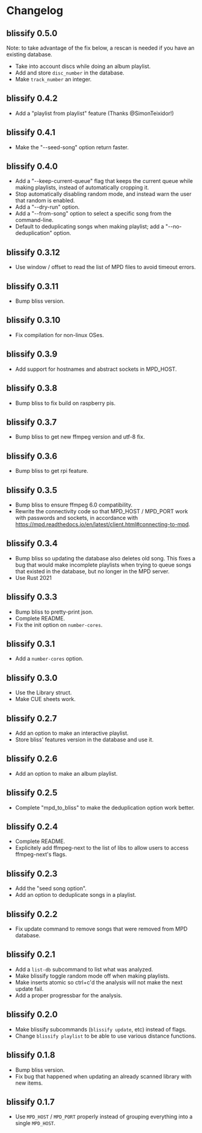 # Changelog

## blissify 0.5.0
Note: to take advantage of the fix below, a rescan is needed if you
have an existing database.
* Take into account discs while doing an album playlist.
* Add and store `disc_number` in the database.
* Make `track_number` an integer.

## blissify 0.4.2
* Add a "playlist from playlist" feature (Thanks @SimonTeixidor!)

## blissify 0.4.1
* Make the "--seed-song" option return faster.

## blissify 0.4.0
* Add a "--keep-current-queue" flag that keeps the current queue while making playlists,
  instead of automatically cropping it.
* Stop automatically disabling random mode, and instead warn the user that random is enabled.
* Add a "--dry-run" option.
* Add a "--from-song" option to select a specific song from the command-line.
* Default to deduplicating songs when making playlist; add a "--no-deduplication" option.

## blissify 0.3.12
* Use window / offset to read the list of MPD files to avoid timeout errors.

## blissify 0.3.11
* Bump bliss version.

## blissify 0.3.10
* Fix compilation for non-linux OSes.

## blissify 0.3.9
* Add support for hostnames and abstract sockets in MPD_HOST.

## blissify 0.3.8
* Bump bliss to fix build on raspberry pis.

## blissify 0.3.7
* Bump bliss to get new ffmpeg version and utf-8 fix.

## blissify 0.3.6
* Bump bliss to get rpi feature.

## blissify 0.3.5
* Bump bliss to ensure ffmpeg 6.0 compatibility.
* Rewrite the connectivity code so that MPD_HOST / MPD_PORT work with passwords and
  sockets, in accordance with
  https://mpd.readthedocs.io/en/latest/client.html#connecting-to-mpd.

## blissify 0.3.4
* Bump bliss so updating the database also deletes old song.
  This fixes a bug that would make incomplete playlists when trying to queue
  songs that existed in the database, but no longer in the MPD server.
* Use Rust 2021

## blissify 0.3.3
* Bump bliss to pretty-print json.
* Complete README.
* Fix the init option on `number-cores`.

## blissify 0.3.1
* Add a `number-cores` option.

## blissify 0.3.0
* Use the Library struct.
* Make CUE sheets work.

## blissify 0.2.7
* Add an option to make an interactive playlist.
* Store bliss' features version in the database and use it.

## blissify 0.2.6
* Add an option to make an album playlist.

## blissify 0.2.5
* Complete "mpd_to_bliss" to make the deduplication option work better.

## blissify 0.2.4
* Complete README.
* Explicitely add ffmpeg-next to the list of libs to allow users
  to access ffmpeg-next's flags.

## blissify 0.2.3
* Add the "seed song option".
* Add an option to deduplicate songs in a playlist.

## blissify 0.2.2
* Fix update command to remove songs that were removed from MPD database.

## blissify 0.2.1
* Add a `list-db` subcommand to list what was analyzed.
* Make blissify toggle random mode off when making playlists.
* Make inserts atomic so ctrl+c'd the analysis will not make the next update
  fail.
* Add a proper progressbar for the analysis.

## blissify 0.2.0
* Make blissify subcommands (`blissify update`, etc) instead of flags.
* Change `blissify playlist` to be able to use various distance functions.

## blissify 0.1.8
* Bump bliss version.
* Fix bug that happened when updating an already scanned library with new items.

## blissify 0.1.7

* Use `MPD_HOST` / `MPD_PORT` properly instead of grouping everything into
  a single `MPD_HOST`.
